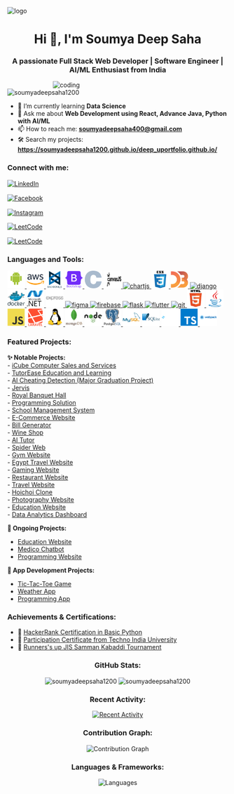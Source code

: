 ![logo](https://github.com/SoumyaDeepSaha1200/SoumyaDeepSaha1200/blob/main/3.png)

<h1 align="center">Hi 👋, I'm Soumya Deep Saha</h1>
<h3 align="center">A passionate Full Stack Web Developer | Software Engineer | AI/ML Enthusiast from India</h3>


<img align="right" alt="coding" width="400" src="https://media1.giphy.com/media/Ll22OhMLAlVDb8UQWe/giphy.gif?cid=6c09b9527e0ygatkemvipe4lohhfwo5k9faznqaep6mfkd6c&ep=v1_internal_gif_by_id&rid=giphy.gif&ct=s">

<p align="left"> <img src="https://komarev.com/ghpvc/?username=soumyadeepsaha1200&label=Profile%20views&color=0e75b6&style=flat" alt="soumyadeepsaha1200" /> </p>

- 🌱 I’m currently learning **Data Science**
- 💬 Ask me about **Web Development using React, Advance Java, Python with AI/ML**
- 📫 How to reach me: **soumyadeepsaha400@gmail.com**
- 🛠️ Search my projects: **https://soumyadeepsaha1200.github.io/deep_uportfolio.github.io/**

<h3 align="left">Connect with me:</h3>
<p align="left">
  <a href="https://www.linkedin.com/in/soumya-deep-saha-579a73222/" target="blank"><img align="center" src="https://raw.githubusercontent.com/rahuldkjain/github-profile-readme-generator/master/src/images/icons/Social/linked-in-alt.svg" alt="LinkedIn" height="30" width="40" /></a>
  
  <a href="https://www.facebook.com/profile.php?id=100010056245109" target="blank"><img align="center" src="https://raw.githubusercontent.com/rahuldkjain/github-profile-readme-generator/master/src/images/icons/Social/facebook.svg" alt="Facebook" height="30" width="40" /></a>
  
  <a href="https://www.instagram.com/lens_.aur_.code/" target="blank"><img align="center" src="https://raw.githubusercontent.com/rahuldkjain/github-profile-readme-generator/master/src/images/icons/Social/instagram.svg" alt="Instagram" height="30" width="40" /></a>
  
  <a href="https://www.hackerrank.com/profile/deepadiotic" target="blank"><img align="center" src="https://raw.githubusercontent.com/rahuldkjain/github-profile-readme-generator/master/src/images/icons/Social/hackerrank.svg" alt="LeetCode" height="30" width="40" /></a>
  
  <a href="https://leetcode.com/u/Soumya_deep_saha/" target="_blank">
  <img align="center" src="https://upload.wikimedia.org/wikipedia/commons/1/19/LeetCode_logo_black.png" alt="LeetCode" height="30" width="40" /></a>
</p>

<h3 align="left">Languages and Tools:</h3>
<p align="left">
  <a href="https://developer.android.com" target="_blank" rel="noreferrer"> <img src="https://raw.githubusercontent.com/devicons/devicon/master/icons/android/android-original-wordmark.svg" alt="android" width="40" height="40"/> </a>
  <a href="https://aws.amazon.com" target="_blank" rel="noreferrer"> <img src="https://raw.githubusercontent.com/devicons/devicon/master/icons/amazonwebservices/amazonwebservices-original-wordmark.svg" alt="aws" width="40" height="40"/> </a>
  <a href="https://backbonejs.org" target="_blank" rel="noreferrer"> <img src="https://raw.githubusercontent.com/devicons/devicon/master/icons/backbonejs/backbonejs-original-wordmark.svg" alt="backbonejs" width="40" height="40"/> </a>
  <a href="https://getbootstrap.com" target="_blank" rel="noreferrer"> <img src="https://raw.githubusercontent.com/devicons/devicon/master/icons/bootstrap/bootstrap-plain-wordmark.svg" alt="bootstrap" width="40" height="40"/> </a>
  <a href="https://www.cprogramming.com/" target="_blank" rel="noreferrer"> <img src="https://raw.githubusercontent.com/devicons/devicon/master/icons/c/c-original.svg" alt="c" width="40" height="40"/> </a>
  <a href="https://canvasjs.com" target="_blank" rel="noreferrer"> <img src="https://raw.githubusercontent.com/Hardik0307/Hardik0307/master/assets/canvasjs-charts.svg" alt="canvasjs" width="40" height="40"/> </a>
  <a href="https://www.chartjs.org" target="_blank" rel="noreferrer"> <img src="https://www.chartjs.org/media/logo-title.svg" alt="chartjs" width="40" height="40"/> </a>
  <a href="https://www.w3schools.com/css/" target="_blank" rel="noreferrer"> <img src="https://raw.githubusercontent.com/devicons/devicon/master/icons/css3/css3-original-wordmark.svg" alt="css3" width="40" height="40"/> </a>
  <a href="https://d3js.org/" target="_blank" rel="noreferrer"> <img src="https://raw.githubusercontent.com/devicons/devicon/master/icons/d3js/d3js-original.svg" alt="d3js" width="40" height="40"/> </a>
  <a href="https://www.djangoproject.com/" target="_blank" rel="noreferrer"> <img src="https://cdn.worldvectorlogo.com/logos/django.svg" alt="django" width="40" height="40"/> </a>
  <a href="https://www.docker.com/" target="_blank" rel="noreferrer"> <img src="https://raw.githubusercontent.com/devicons/devicon/master/icons/docker/docker-original-wordmark.svg" alt="docker" width="40" height="40"/> </a>
  <a href="https://dotnet.microsoft.com/" target="_blank" rel="noreferrer"> <img src="https://raw.githubusercontent.com/devicons/devicon/master/icons/dot-net/dot-net-original-wordmark.svg" alt="dotnet" width="40" height="40"/> </a>
  <a href="https://expressjs.com" target="_blank" rel="noreferrer"> <img src="https://raw.githubusercontent.com/devicons/devicon/master/icons/express/express-original-wordmark.svg" alt="express" width="40" height="40"/> </a>
  <a href="https://www.figma.com/" target="_blank" rel="noreferrer"> <img src="https://www.vectorlogo.zone/logos/figma/figma-icon.svg" alt="figma" width="40" height="40"/> </a>
  <a href="https://firebase.google.com/" target="_blank" rel="noreferrer"> <img src="https://www.vectorlogo.zone/logos/firebase/firebase-icon.svg" alt="firebase" width="40" height="40"/> </a>
  <a href="https://flask.palletsprojects.com/" target="_blank" rel="noreferrer"> <img src="https://www.vectorlogo.zone/logos/pocoo_flask/pocoo_flask-icon.svg" alt="flask" width="40" height="40"/> </a>
  <a href="https://flutter.dev" target="_blank" rel="noreferrer"> <img src="https://www.vectorlogo.zone/logos/flutterio/flutterio-icon.svg" alt="flutter" width="40" height="40"/> </a>
  <a href="https://git-scm.com/" target="_blank" rel="noreferrer"> <img src="https://www.vectorlogo.zone/logos/git-scm/git-scm-icon.svg" alt="git" width="40" height="40"/> </a>
  <a href="https://www.w3.org/html/" target="_blank" rel="noreferrer"> <img src="https://raw.githubusercontent.com/devicons/devicon/master/icons/html5/html5-original-wordmark.svg" alt="html5" width="40" height="40"/> </a>
  <a href="https://www.java.com" target="_blank" rel="noreferrer"> <img src="https://raw.githubusercontent.com/devicons/devicon/master/icons/java/java-original.svg" alt="java" width="40" height="40"/> </a>
  <a href="https://developer.mozilla.org/en-US/docs/Web/JavaScript" target="_blank" rel="noreferrer"> <img src="https://raw.githubusercontent.com/devicons/devicon/master/icons/javascript/javascript-original.svg" alt="javascript" width="40" height="40"/> </a>
  <a href="https://laravel.com/" target="_blank" rel="noreferrer"> <img src="https://raw.githubusercontent.com/devicons/devicon/master/icons/laravel/laravel-plain-wordmark.svg" alt="laravel" width="40" height="40"/> </a>
  <a href="https://www.linux.org/" target="_blank" rel="noreferrer"> <img src="https://raw.githubusercontent.com/devicons/devicon/master/icons/linux/linux-original.svg" alt="linux" width="40" height="40"/> </a>
  <a href="https://www.mongodb.com/" target="_blank" rel="noreferrer"> <img src="https://raw.githubusercontent.com/devicons/devicon/master/icons/mongodb/mongodb-original-wordmark.svg" alt="mongodb" width="40" height="40"/> </a>
  <a href="https://nodejs.org" target="_blank" rel="noreferrer"> <img src="https://raw.githubusercontent.com/devicons/devicon/master/icons/nodejs/nodejs-original-wordmark.svg" alt="nodejs" width="40" height="40"/> </a>
  <a href="https://www.postgresql.org/" target="_blank" rel="noreferrer"> <img src="https://raw.githubusercontent.com/devicons/devicon/master/icons/postgresql/postgresql-original-wordmark.svg" alt="postgresql" width="40" height="40"/> </a>
  <a href="https://www.mysql.com/" target="_blank" rel="noreferrer"> <img src="https://raw.githubusercontent.com/devicons/devicon/master/icons/mysql/mysql-original-wordmark.svg" alt="mysql" width="40" height="40"/> </a>
  <a href="https://www.sqlite.org/" target="_blank" rel="noreferrer"> <img src="https://raw.githubusercontent.com/devicons/devicon/master/icons/sqlite/sqlite-original-wordmark.svg" alt="sqlite" width="40" height="40"/> </a>
  <a href="https://tailwindcss.com/" target="_blank" rel="noreferrer"> <img src="https://raw.githubusercontent.com/devicons/devicon/master/icons/tailwindcss/tailwindcss-original-wordmark.svg" alt="tailwindcss" width="40" height="40"/> </a>
  <a href="https://www.typescriptlang.org/" target="_blank" rel="noreferrer"> <img src="https://raw.githubusercontent.com/devicons/devicon/master/icons/typescript/typescript-original.svg" alt="typescript" width="40" height="40"/> </a>
  <a href="https://webpack.js.org/" target="_blank" rel="noreferrer"> <img src="https://raw.githubusercontent.com/devicons/devicon/master/icons/webpack/webpack-original-wordmark.svg" alt="webpack" width="40" height="40"/> </a>
</p>

<h3 align="left">Featured Projects:</h3>
<p align="left">
  <strong>✨ Notable Projects:</strong><br>
- <a href="https://www.icubelearning.com/ICUBE_SHOP/" target="_blank">iCube Computer Sales and Services</a><br>
- <a href="https://github.com/SoumyaDeepSaha1200/TutorEase" target="_blank">TutorEase Education and Learning</a><br>
- <a href="https://github.com/SoumyaDeepSaha1200/Cheating-Detention" target="_blank">AI Cheating Detection (Major Graduation Project)</a><br>
- <a href="https://github.com/SoumyaDeepSaha1200/Jervis" target="_blank">Jervis</a><br>
- <a href="https://dreamgardenbanquet.in/Banquet/" target="_blank">Royal Banquet Hall</a><br>
- <a href="https://programming-web-six.vercel.app/" target="_blank">Programming Solution</a><br>
- <a href="https://github.com/SoumyaDeepSaha1200/School-Management-System" target="_blank">School Management System</a><br>
- <a href="https://github.com/SoumyaDeepSaha1200/Ecommerce" target="_blank">E-Commerce Website</a><br>
- <a href="https://github.com/SoumyaDeepSaha1200/Bill-Generator" target="_blank">Bill Generator</a><br>
- <a href="https://github.com/SoumyaDeepSaha1200/Wine-Shop" target="_blank">Wine Shop</a><br>
- <a href="https://github.com/SoumyaDeepSaha1200/AI-Tutor" target="_blank">AI Tutor</a><br>
- <a href="https://spider-web-rho.vercel.app/" target="_blank">Spider Web</a><br>
- <a href="https://www.icubelearning.com/project/DAAD478/website1/" target="_blank">Gym Website</a><br>
- <a href="https://www.icubelearning.com/project/DAAD478/website2/" target="_blank">Egypt Travel Website</a><br>
- <a href="https://www.icubelearning.com/project/DAAD478/website3/" target="_blank">Gaming Website</a><br>
- <a href="https://www.icubelearning.com/project/DAAD478/website4/" target="_blank">Restaurant Website</a><br>
- <a href="https://www.icubelearning.com/project/DAAD478/website5/" target="_blank">Travel Website</a><br>
- <a href="http://www.icubelearning.com/project/DAAD478/website8/" target="_blank">Hoichoi Clone</a><br>
- <a href="http://www.icubelearning.com/project/DAAD478/website9/" target="_blank">Photography Website</a><br>
- <a href="https://github.com/SoumyaDeepSaha1200/Education-Website" target="_blank">Education Website</a><br>
- <a href="https://github.com/SoumyaDeepSaha1200/Data-Analytics-Dashboard" target="_blank">Data Analytics Dashboard</a><br>
  
  <strong>🚀 Ongoing Projects:</strong><br>
  - <a href="https://github.com/SoumyaDeepSaha1200/Education-Website" target="_blank">Education Website</a><br>
  - <a href="https://github.com/SoumyaDeepSaha1200/Medico-Chatbot" target="_blank">Medico Chatbot</a><br>
  - <a href="https://github.com/SoumyaDeepSaha1200/Programming-Website" target="_blank">Programming Website</a><br>

  <strong>📱 App Development Projects:</strong><br>
  - <a href="https://github.com/SoumyaDeepSaha1200/Tic-Tac-Toe" target="_blank">Tic-Tac-Toe Game</a><br>
  - <a href="https://github.com/SoumyaDeepSaha1200/Weather-App" target="_blank">Weather App</a><br>
  - <a href="https://github.com/SoumyaDeepSaha1200/Programming-App" target="_blank">Programming App</a><br>
</p>


<h3 align="left">Achievements & Certifications:</h3>
<ul>
  <li>🔹 <a href="https://www.hackerrank.com/certificates/abc123" target="_blank">HackerRank Certification in Basic Python</a></li>
  <li>🔹 <a href="https://www.technoindiauniversity.ac.in" target="_blank">Participation Certificate from Techno India University</a></li>
  <li>🔹 <a href="https://www.yourachievementlink.com" target="_blank">Runners's up JIS Samman Kabaddi Tournament</a></li>
</ul>

<h3 align="center">GitHub Stats:</h3>
<p align="center">
  <img align="center" src="https://github-readme-stats.vercel.app/api?username=soumyadeepsaha1200&show_icons=true&locale=en" alt="soumyadeepsaha1200" />
  <img align="center" src="https://github-readme-stats.vercel.app/api/top-langs?username=soumyadeepsaha1200&show_icons=true&locale=en&layout=compact" alt="soumyadeepsaha1200" />
</p>

<h3 align="center">Recent Activity:</h3>
<p align="center">
  <a href="https://github.com/SoumyaDeepSaha1200"><img src="https://activity-graph.herokuapp.com/graph?username=SoumyaDeepSaha1200&theme=react-dark" alt="Recent Activity" /></a>
</p>

<h3 align="center">Contribution Graph:</h3>
<p align="center">
  <img align="center" src="https://github.com/SoumyaDeepSaha1200/SoumyaDeepSaha1200/blob/main/contributions.svg" alt="Contribution Graph" />
</p>

<h3 align="center">Languages & Frameworks:</h3>
<p align="center">
  <img src="https://github-readme-stats.vercel.app/api/top-langs/?username=soumyadeepsaha1200&layout=compact&hide=html,css" alt="Languages" />
</p>
